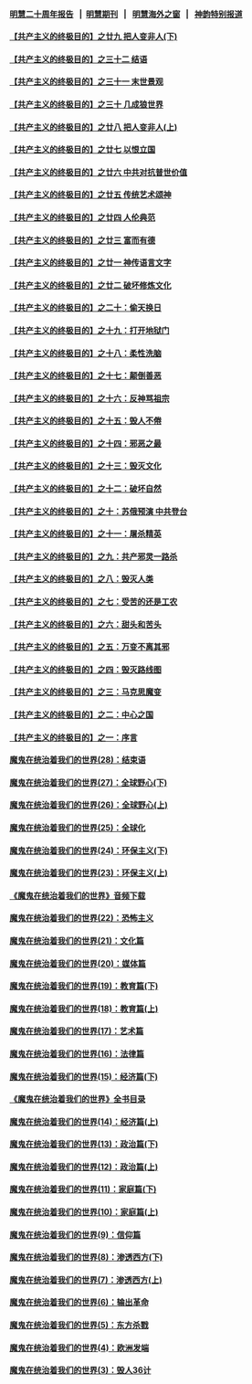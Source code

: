 #### [明慧二十周年报告](https://github.com/gfw-breaker/mh-reports/blob/master/README.md?t=07230701) &nbsp;&nbsp;|&nbsp;&nbsp;[明慧期刊](https://github.com/gfw-breaker/mh-qikan) &nbsp;&nbsp;|&nbsp;&nbsp; [明慧海外之窗](https://github.com/gfw-breaker/mh-news/blob/master/README.md?t=07230701) &nbsp;&nbsp;|&nbsp;&nbsp; [神韵特别报道](https://github.com/gfw-breaker/mh-news/blob/master/shenyun.md?t=07230701) 

#### [【共产主义的终极目的】之廿九 把人变非人(下)](../pages/nsc422/n11344140.md?t=07230701) 

#### [【共产主义的终极目的】之三十二 结语](../pages/nsc422/n11360535.md?t=07230701) 

#### [【共产主义的终极目的】之三十一 末世景观](../pages/nsc422/n11351129.md?t=07230701) 

#### [【共产主义的终极目的】之三十 几成狼世界](../pages/nsc422/n11348280.md?t=07230701) 

#### [【共产主义的终极目的】之廿八 把人变非人(上)](../pages/nsc422/n11340492.md?t=07230701) 

#### [【共产主义的终极目的】之廿七 以恨立国](../pages/nsc422/n11336944.md?t=07230701) 

#### [【共产主义的终极目的】之廿六 中共对抗普世价值](../pages/nsc422/n11324785.md?t=07230701) 

#### [【共产主义的终极目的】之廿五 传统艺术颂神](../pages/nsc422/n11296396.md?t=07230701) 

#### [【共产主义的终极目的】之廿四 人伦典范](../pages/nsc422/n11296397.md?t=07230701) 

#### [【共产主义的终极目的】之廿三 富而有德](../pages/nsc422/n11283598.md?t=07230701) 

#### [【共产主义的终极目的】之廿一 神传语言文字](../pages/nsc422/n11263265.md?t=07230701) 

#### [【共产主义的终极目的】之廿二 破坏修炼文化](../pages/nsc422/n11245728.md?t=07230701) 

#### [【共产主义的终极目的】之二十：偷天换日](../pages/nsc422/n11238846.md?t=07230701) 

#### [【共产主义的终极目的】之十九：打开地狱门](../pages/nsc422/n11206376.md?t=07230701) 

#### [【共产主义的终极目的】之十八：柔性洗脑](../pages/nsc422/n11199994.md?t=07230701) 

#### [【共产主义的终极目的】之十七：颠倒善恶](../pages/nsc422/n11179782.md?t=07230701) 

#### [【共产主义的终极目的】之十六：反神骂祖宗](../pages/nsc422/n11166798.md?t=07230701) 

#### [【共产主义的终极目的】之十五：毁人不倦](../pages/nsc422/n11166792.md?t=07230701) 

#### [【共产主义的终极目的】之十四：邪恶之最](../pages/nsc422/n11150249.md?t=07230701) 

#### [【共产主义的终极目的】之十三：毁灭文化](../pages/nsc422/n11135227.md?t=07230701) 

#### [【共产主义的终极目的】之十二：破坏自然](../pages/nsc422/n11135214.md?t=07230701) 

#### [【共产主义的终极目的】之十：苏俄预演 中共登台](../pages/nsc422/n11118424.md?t=07230701) 

#### [【共产主义的终极目的】之十一：屠杀精英](../pages/nsc422/n11118442.md?t=07230701) 

#### [【共产主义的终极目的】之九：共产邪灵一路杀](../pages/nsc422/n11114139.md?t=07230701) 

#### [【共产主义的终极目的】之八：毁灭人类](../pages/nsc422/n11108503.md?t=07230701) 

#### [【共产主义的终极目的】之七：受苦的还是工农](../pages/nsc422/n11101809.md?t=07230701) 

#### [【共产主义的终极目的】之六：甜头和苦头](../pages/nsc422/n11096971.md?t=07230701) 

#### [【共产主义的终极目的】之五：万变不离其邪](../pages/nsc422/n11091285.md?t=07230701) 

#### [【共产主义的终极目的】之四：毁灭路线图](../pages/nsc422/n11086284.md?t=07230701) 

#### [【共产主义的终极目的】之三：马克思魔变](../pages/nsc422/n11061941.md?t=07230701) 

#### [【共产主义的终极目的】之二：中心之国](../pages/nsc422/n11047728.md?t=07230701) 

#### [【共产主义的终极目的】之一：序言](../pages/nsc422/n11086077.md?t=07230701) 

#### [魔鬼在统治着我们的世界(28)：结束语](../pages/nsc422/n10936246.md?t=07230701) 

#### [魔鬼在统治着我们的世界(27)：全球野心(下)](../pages/nsc422/n10928319.md?t=07230701) 

#### [魔鬼在统治着我们的世界(26)：全球野心(上)](../pages/nsc422/n10900318.md?t=07230701) 

#### [魔鬼在统治着我们的世界(25)：全球化](../pages/nsc422/n10788205.md?t=07230701) 

#### [魔鬼在统治着我们的世界(24)：环保主义(下)](../pages/nsc422/n10695307.md?t=07230701) 

#### [魔鬼在统治着我们的世界(23)：环保主义(上)](../pages/nsc422/n10688613.md?t=07230701) 

#### [《魔鬼在统治着我们的世界》音频下载](../pages/nsc422/n10635553.md?t=07230701) 

#### [魔鬼在统治着我们的世界(22)：恐怖主义](../pages/nsc422/n10614727.md?t=07230701) 

#### [魔鬼在统治着我们的世界(21)：文化篇](../pages/nsc422/n10597706.md?t=07230701) 

#### [魔鬼在统治着我们的世界(20)：媒体篇](../pages/nsc422/n10586579.md?t=07230701) 

#### [魔鬼在统治着我们的世界(19)：教育篇(下)](../pages/nsc422/n10564808.md?t=07230701) 

#### [魔鬼在统治着我们的世界(18)：教育篇(上)](../pages/nsc422/n10526970.md?t=07230701) 

#### [魔鬼在统治着我们的世界(17)：艺术篇](../pages/nsc422/n10499093.md?t=07230701) 

#### [魔鬼在统治着我们的世界(16)：法律篇](../pages/nsc422/n10485969.md?t=07230701) 

#### [魔鬼在统治着我们的世界(15)：经济篇(下)](../pages/nsc422/n10469975.md?t=07230701) 

#### [《魔鬼在统治着我们的世界》全书目录](../pages/nsc422/n10464261.md?t=07230701) 

#### [魔鬼在统治着我们的世界(14)：经济篇(上)](../pages/nsc422/n10457370.md?t=07230701) 

#### [魔鬼在统治着我们的世界(13)：政治篇(下)](../pages/nsc422/n10448270.md?t=07230701) 

#### [魔鬼在统治着我们的世界(12)：政治篇(上)](../pages/nsc422/n10444576.md?t=07230701) 

#### [魔鬼在统治着我们的世界(11)：家庭篇(下)](../pages/nsc422/n10440961.md?t=07230701) 

#### [魔鬼在统治着我们的世界(10)：家庭篇(上)](../pages/nsc422/n10435448.md?t=07230701) 

#### [魔鬼在统治着我们的世界(9)：信仰篇](../pages/nsc422/n10432159.md?t=07230701) 

#### [魔鬼在统治着我们的世界(8)：渗透西方(下)](../pages/nsc422/n10429603.md?t=07230701) 

#### [魔鬼在统治着我们的世界(7)：渗透西方(上)](../pages/nsc422/n10426013.md?t=07230701) 

#### [魔鬼在统治着我们的世界(6)：输出革命](../pages/nsc422/n10421536.md?t=07230701) 

#### [魔鬼在统治着我们的世界(5)：东方杀戮](../pages/nsc422/n10417707.md?t=07230701) 

#### [魔鬼在统治着我们的世界(4)：欧洲发端](../pages/nsc422/n10414890.md?t=07230701) 

#### [魔鬼在统治着我们的世界(3)：毁人36计](../pages/nsc422/n10411583.md?t=07230701) 

